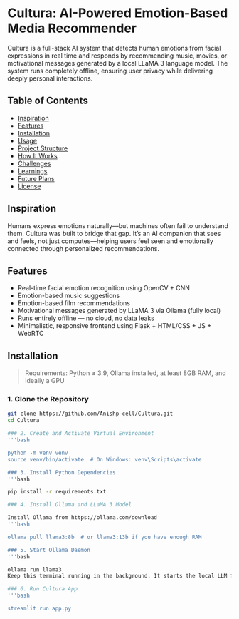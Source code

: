 # Cultura: AI-Powered Emotion-Based Media Recommender

Cultura is a full-stack AI system that detects human emotions from facial expressions in real time and responds by recommending music, movies, or motivational messages generated by a local LLaMA 3 language model. The system runs completely offline, ensuring user privacy while delivering deeply personal interactions.

## Table of Contents

- [Inspiration](#inspiration)
- [Features](#features)
- [Installation](#installation)
- [Usage](#usage)
- [Project Structure](#project-structure)
- [How It Works](#how-it-works)
- [Challenges](#challenges)
- [Learnings](#learnings)
- [Future Plans](#future-plans)
- [License](#license)

## Inspiration

Humans express emotions naturally—but machines often fail to understand them. Cultura was built to bridge that gap. It’s an AI companion that sees and feels, not just computes—helping users feel seen and emotionally connected through personalized recommendations.

## Features

- Real-time facial emotion recognition using OpenCV + CNN
- Emotion-based music suggestions
- Emotion-based film recommendations
- Motivational messages generated by LLaMA 3 via Ollama (fully local)
- Runs entirely offline — no cloud, no data leaks
- Minimalistic, responsive frontend using Flask + HTML/CSS + JS + WebRTC

## Installation

> Requirements: Python ≥ 3.9, Ollama installed, at least 8GB RAM, and ideally a GPU

### 1. Clone the Repository

```bash
git clone https://github.com/Anishp-cell/Cultura.git
cd Cultura

### 2. Create and Activate Virtual Environment
'''bash

python -m venv venv
source venv/bin/activate  # On Windows: venv\Scripts\activate

### 3. Install Python Dependencies
'''bash

pip install -r requirements.txt

### 4. Install Ollama and LLaMA 3 Model

Install Ollama from https://ollama.com/download
'''bash

ollama pull llama3:8b  # or llama3:13b if you have enough RAM

### 5. Start Ollama Daemon
'''bash

ollama run llama3
Keep this terminal running in the background. It starts the local LLM for text generation.

### 6. Run Cultura App
'''bash

streamlit run app.py